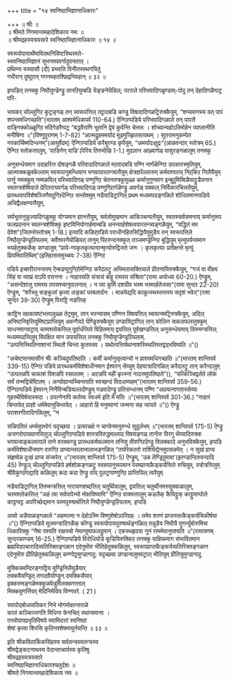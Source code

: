 +++
title = "१४ स्वनिष्ठाभिज्ञानाधिकारः"

+++
॥ श्रीः ॥  
॥ श्रीमते निगमान्तमहादेशिकाय नमः ॥  
॥ श्रीमद्रहस्यत्रयसारे स्वनिष्ठाभिज्ञानाधिकारः ॥ १४ ॥  

स्वरूपोपायार्थेष्ववितथनिविष्टस्थिरमते-   
स्स्वनिष्ठाभिज्ञानं सुभगमपवर्गादुपनतात् ।  
प्रथिम्ना यस्यासौ (दौ) प्रभवति विनीतस्स्थगयितुं  
गभीरान् दुष्पूरान् गगनमहतश्छिद्रनिवहान् ॥ ३२ ॥

इप्पडित् तनक्कु निष्ठैयुण्डॆण्ड्रु तानऱियुम्बडि यॆङ्ङनेयॆन्निल्; परराले परिभवादिगळुण्डाम्-पोदु तन् देहादिगळैप्पट्र परि-

भावकर् सॊल्लुगिऱ कुट्रङ्गळ् तन् स्वरूपत्तिल् तट्टादबडि कण्डु विषादादिगळट्रिरुक्कैयुम्, “शप्यमानस्य यत् पापं शपन्तमधिगच्छति”(भारतम्  आश्वमेधिकपर्व 110-64.) ऎन्गिऱप्पडिये परिभवादिगळाले तन् पापत्तै वाङ्गिक्कॊळ्ळुगिऱ मदिगेडरैप्पट्र “बद्धवैराणि भूतानि द्वेषं कुर्वन्ति चेत्ततः । शोच्यान्यहोऽतिमोहेन व्याप्तानीति मनीषिणा ॥”(विष्णुपुराणम् 1-7-82) “आत्मद्रुहममर्यादं मूढमुज्झितसत्पथम् । सुतरामनुकम्पेत नरकार्चिष्मदिन्धनम्”(आयुर्वेदम्) ऎन्गिऱप्पडिये करैबुरण्ड कृपैयुम्, “अमर्यादःक्षुद्रः”(आळवन्दार् स्तोत्रम् 65.) ऎन्गिऱ श्लोकत्तालुम्, 'वाडिनेन् वाडि'(पॆरिय तिरुमॊऴि 1-1.) मुदलान आऴ्वार्गळ् पासुरङ्गळालुम् तनक्कु

अनुसन्धेयमाग उदाहरित्त दोषङ्गळै परिवादादिगळाले मऱवादबडि पण्णि नार्गळॆन्गिऱ उपकारस्मृतियुम्, आत्माक्कळुक्कॆल्लाम् स्वरूपानुबन्धियान भगवत्पारतन्त्र्यत्तैयुम् क्षेत्रज्ञरॆल्लारुम् कर्मवश्यराय् निऱ्‌किऱ निलैयैयुम् पार्त्तु नमक्कुम् नम्मळविल् परिभवादिगळ् पण्णुगिऱ चेतनरुक्कुमुळ्ळ कर्मानुगुणमाग इन्बुऱुमिव्विळैयाट्टुडैयनान स्वतन्त्रशेषियाले प्रेरितरायवर्गळ् परिभवादिगळ् पण्णुगिऱार्गळॆण्ड्रु अवर्गळ् पक्कल् निर्विकारचित्ततैयुम्, प्रारब्धपापविशेषञ्जिगैयऱुगिऱदॆन्गिऱ सन्तोषमुम् नडैयाडिट्रागिल् प्रथम मध्यमपदङ्गळिले शोधितमानप्पडिये अचिद्वैलक्षण्यत्तैयुम्,

सर्वभूतानुकूल्यादिगळुक्कु योग्यमान ज्ञानत्तैयुम्, सर्वतोमुखमान आकिञ्चन्यत्तैयुम्, स्वतस्सर्वसमनाय् कर्मानुरूप फलप्रदनान स्वतन्त्रशेषिक्कु इष्टविनियोगार्हमाम्बडि अनन्यार्हशेषत्वपारतन्त्र्यङ्गळैयुम्, “यद्धितं मम देवेश”(जितन्तेस्तोत्रम् 1-18.) इत्यादि कळिऱ्‌पडिये पराधीनहितसिद्धियैयुमुडैय तन् स्वरूपत्तिले निष्ठैयुण्डॆण्ड्रऱियलाम्. सर्वेश्वरनैयॊऴियत् तानुम् पिऱरुन्दनक्कुत् तञ्जमण्ड्रॆन्गिऱ बुद्धियुम् मृत्युपर्यन्तमान भयहेतुक्कळैक् कण्डालुम् “प्राये-णाकृतकृत्यत्वान्मृत्योरुद्विजते जनः । कृतकृत्याः प्रतीक्षन्ते मृत्युं प्रियमिवातिथिम्”(इतिहाससमुच्चयः 7-38) ऎन्गिऱ

पडिये इच्शरीरानन्तरम् ऎन्बडप्पुगुगिऱोमॆन्गिऱ करैदलट्रु अभिमतासक्तियाले प्रीतनायिरुक्कैयुम्, “गजं वा वीक्ष्य सिंहं वा व्याघ्रं वाऽपि वरानना । नाहारयति संत्रासं बाहू रामस्य संश्रिता”(रामा अयोध्या 60-20.) ऎण्ड्रुम्, “असन्देशात्तु रामस्य तपसश्चानुपालनात् । न त्वा कुर्मि दशग्रीव भस्म भस्मार्हतेजसा”(रामा सुन्दर 22-20) ऎण्ड्रुम्, “शरैस्तु सङ्कुलां कृत्वा लङ्कां परबलार्दनः । मान्नयेद्यदि काकुत्स्थस्तत्तस्य सदृशं भवेत्”(रामा सुन्दर 39-30) ऎण्ड्रुम् पिराट्टि नडत्तिक्

काट्टिन रक्षकावष्टंभत्तालुळ्ळ तेट्रमुम्, तान् भरन्यासम् पण्णिन विषयत्तिल् स्वयत्नमट्रिरुक्कैयुम्, अदिल् अनिष्टनिवृत्तियुमिष्टप्राप्तियुम् अवन्गैयदे यॆण्ड्रिरुक्कैयुम् उण्डायिट्रागिल् तान् कोलिन सकलफलत्तुक्कुम् साधनमागवट्राय् चरमश्लोकत्तिल् पूर्वार्धत्तिले विहितमाय् द्वयत्तिल् पूर्वखण्डत्तिल् अनुसन्धेयमाय् तिरुमन्त्रत्तिल् मध्यमपदत्तिलुम् विवक्षित मान उपायत्तिल् तनक्कु निष्ठैयुण्डॆण्ड्रऱियलाम्.  
“उत्पत्तिस्थितिनाशानां स्थितौ चिन्ता कुतस्तव । यथोत्पत्तिर्यथानाशस्स्थितिस्तद्वद्भविष्यति ॥”()

“अचेष्टमानमासीनं श्रीः कञ्चिदुपतिष्ठति । कर्मी कर्मानुसृत्यान्यो न प्राश्यमधिगच्छति ॥”(भारतम् शान्तिपर्व 339-15) ऎन्गिऱ पडिये प्रारब्धकर्मविशेषाधीनमाग ईश्वरन् सॆय्युम् देहयात्रादिगळिल् करैदलट्रु तान् करैन्दालुम् “उत्पतन्नपि चाकाशं विशन्नपि रसातलम् । अटन्नपि महीं कृत्स्नां नादत्तमुपतिष्ठते”(), “यत्किञ्चिद्वर्तते लोके सर्वं तन्मद्विचेष्टितम् । अन्योह्यन्यच्चिन्तयति स्वच्छन्दं विदधाम्यहम्”(भारतम् शान्तिपर्व 359-56.) ऎन्गिऱप्पडिये ईश्वरन् निनैविन्बडियल्लदॊण्ड्रुम् नडवादॆण्ड्रु प्रतिसन्धानम् पण्णि “अप्रयत्नागतास्सेव्या गृहस्थैविर्षयास्सदा । प्रयत्नेनापि कर्तव्यः स्वधर्म इति मे मतिः ॥”(भारतम् शान्तिपर्व 301-36.) “नाहारं चिन्तयेत् प्राज्ञो धर्ममेवानुचिन्तयेत् । आहारो हि मनुष्याणां जन्मना सह जायते ॥”() ऎण्ड्रु पराशरगीतादिगळिलुम्, “न

सन्निपतितं धर्म्यमुपभोगं यदृच्छया । प्रत्याचक्षे न चाप्येनमनुरुन्धे सुदुर्लभम् ॥”(भारतम् शान्तिपर्व 175-5) ऎण्ड्रु अजगरोपाख्यानत्तिलुञ् चॊल्लुगिऱप्पडिये शास्त्रविरुद्धमल्लाद विषयङ्गळ् तानॊरु विरगु सॆय्यादिरुक्क भगवत्सङ्कल्पत्ताले ताने वरक्कण्डु प्रारब्धकर्मफलमान तनिसु तीरुगिऱदॆण्ड्रु विलक्कादे अनुभविक्कैयुम्, इप्पडि कर्मविशेषाधीनमाग वरुगिऱ प्राप्यान्तरलाभालाभङ्गळिल् “तयोरेकतरो राशिर्यद्येनमुपसन्नमेत् । न सुखं प्राप्य संहृष्येन्न दुःखं प्राप्य संज्वरेत् ॥”(भारतम् शान्तिपर्व 175-5) ऎण्ड्रुम्, 'उळ तॆण्ड्रिऱुमावा'(इरण्डान्दिरुवन्दादि 45) रॆण्ड्रुञ् चॊल्लुगिऱप्पडिये हर्षशोकङ्गळट्रु स्वरूपानुरूपमान परमप्राप्यकैङ्कर्यत्तिले रुचियुम्, स्त्रोत्रत्तिलुम् श्रीवैकुण्ठगद्यादि कळिलुम् कदा कदा ऎण्ड्रु वाय् पुलट्रप्पण्णुगिऱ प्राप्तियिल् त्वरैयुम्

नडैयाडिट्रागिल् तिरुमन्त्रत्तिल् नारायणशब्दत्तिल् चतुर्थियालुम्, द्वयत्तिल् चतुर्थीनमस्सुक्कळालुम्, चरमश्लोकत्तिल् “अहं त्वा सर्वपापेभ्यो मोक्षयिष्यामि” ऎन्गिऱ वाक्यत्तालुम् कडलैक् कैयिट्टुक् काट्टुमाप्पोले काट्टप्पट्ट अपरिच्छेद्यमान परमपुरुषार्थत्तिले निष्ठैयुण्डॆण्ड्रऱियलाम्. इप्पडि

अव्वो अडैयाळङ्गळाले “अहमात्मा न देहोऽस्मि विष्णुशेषोऽपरिग्रहः । तमेव शरणं प्राप्तस्तत्कैङ्कर्यचिकीर्षया ॥”() ऎन्गिऱप्पडिये मूलमन्त्रादिगळैक् कॊण्डु स्वरूपोपायपुरुषार्थङ्गळिल् तन्नुडैय निष्ठैयै युणर्न्दुबोरुमिव्व धिकारिक्कु “नैषा पश्यति राक्षस्यो नेमान्पुष्पफलद्रुमान् । एकस्थहृदया नूनं राममेवानुपश्यति ॥”(रामायणम् सुन्दरकाण्डम् 16-25.) ऎन्गिऱप्पडिये विरोधियोडे कूडियिरुक्किऱ तनक्कु पाक्षिकमाग संभावितमान ब्रह्मविदपचारादिव्यतिरिक्तङ्गळान एदेनुमॊरु भीतिहेतुक्कळिलुम्, स्वरूपप्राप्तकैङ्कर्यव्यतिरिक्तङ्गळान एदेनुमॊरु प्रीतिहेतुक्कळिलुम् कण्णोट्टमुण्डागादु: यदृच्छया उण्डानालुमवट्राल् भीतियुम् प्रीतियुमुण्डागादु.

मुक्कियमन्दिरङ्गाट्टिय मूण्ड्रिनिलैयुडैयार्  
तक्कवैयण्ड्रित् तगादवैयॊण्ड्रुन् दमक्किसैयार्  
इक्करुमङ्गळॆमक्कुळवॆन्नुमिलक्कणत्ताल्  
मिक्कवुणर्त्तियर् मेदिनिमेविय विण्णवरे. ( 21 )

स्वापोद्बोधव्यतिकर निभे भोगमोक्षान्तराळे  
कालं कञ्चिज्जगति विधिना केनचित् स्थाप्यमानाः ।  
तत्त्वोपायप्रभृतिविषये स्वामिदत्तां स्वनिष्ठां  
शेषां कृत्वा शिरसि कृतिनश्शेषमायुर्नयन्ति ॥ ३३ ॥  

इति श्रीकवितार्किकसिंहस्य सर्वतन्त्रस्वतन्त्रस्य  
श्रीमद्वेङ्कटनाथस्य वेदान्ताचार्यस्य कृतिषु  
श्रीमद्रहस्यत्रयसारे  
स्वनिष्ठाभिज्ञानाधिकारश्चतुर्दशः ॥  
श्रीमते निगमान्तमहादेशिकाय नमः ॥
